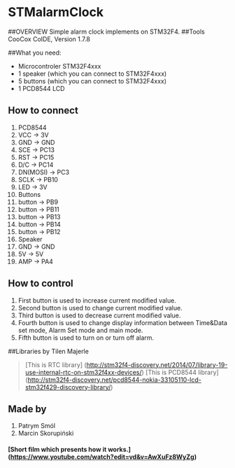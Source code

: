 # STMalarmClock

##OVERVIEW
Simple alarm clock implements on STM32F4. 
##Tools
CooCox CoIDE, Version 1.7.8

##What you need:
- Microcontroler STM32F4xxx
- 1 speaker (which you can connect to STM32F4xxx)
- 5 buttons (which you can connect to STM32F4xxx)
- 1 PCD8544 LCD 

## How to connect 
1. PCD8544 
  1. VCC -> 3V
  2. GND -> GND 
  3. SCE -> PC13
  4. RST -> PC15
  5. D/C -> PC14
  6. DN(MOSI) -> PC3
  7. SCLK -> PB10
  8. LED -> 3V
2. Buttons
  1. button -> PB9
  2. button -> PB11
  3. button -> PB13
  4. button -> PB14
  5. button -> PB12 
3. Speaker 
  1. GND -> GND 
  2. 5V -> 5V
  3. AMP -> PA4

## How to control 
1. First button is used to increase current modified value.
2. Second button is used to change current modified value.
3. Third button is used to decrease current modified value.
4. Fourth button is used to change display information between Time&Data set mode, Alarm Set mode and main mode.  
5. Fifth button is used to turn on or turn off alarm. 

##Libraries by Tilen Majerle 
>[This is RTC library] (http://stm32f4-discovery.net/2014/07/library-19-use-internal-rtc-on-stm32f4xx-devices/)
>[This is PCD8544 library] (http://stm32f4-discovery.net/pcd8544-nokia-33105110-lcd-stm32f429-discovery-library/)
## Made by 
 1. Patrym Smól 
 2. Marcin Skorupiński 
 
#### [Short film which presents how it works.] (https://www.youtube.com/watch?edit=vd&v=AwXuFz8WyZg)
